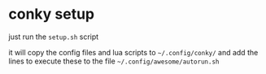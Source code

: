 # conky setup

just run the `setup.sh` script

it will copy the config files and lua scripts to `~/.config/conky/` and add the lines to execute these to the file `~/.config/awesome/autorun.sh`

